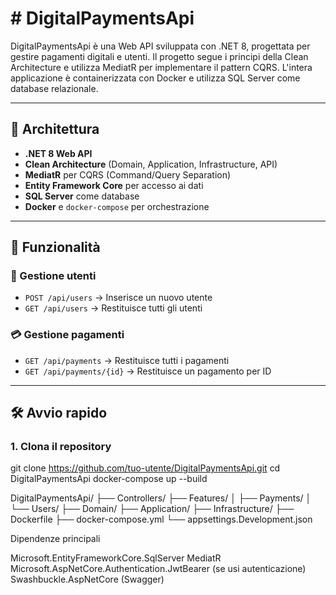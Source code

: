 # # DigitalPaymentsApi

DigitalPaymentsApi è una Web API sviluppata con .NET 8, progettata per gestire pagamenti digitali e utenti. Il progetto segue i principi della Clean Architecture e utilizza MediatR per implementare il pattern CQRS. L'intera applicazione è containerizzata con Docker e utilizza SQL Server come database relazionale.

---

## 🧱 Architettura

- **.NET 8 Web API**
- **Clean Architecture** (Domain, Application, Infrastructure, API)
- **MediatR** per CQRS (Command/Query Separation)
- **Entity Framework Core** per accesso ai dati
- **SQL Server** come database
- **Docker** e `docker-compose` per orchestrazione

---

## 🚀 Funzionalità

### 👤 Gestione utenti
- `POST /api/users` → Inserisce un nuovo utente
- `GET /api/users` → Restituisce tutti gli utenti

### 💳 Gestione pagamenti
- `GET /api/payments` → Restituisce tutti i pagamenti
- `GET /api/payments/{id}` → Restituisce un pagamento per ID

---

## 🛠️ Avvio rapido

### 1. Clona il repository


git clone https://github.com/tuo-utente/DigitalPaymentsApi.git
cd DigitalPaymentsApi
docker-compose up --build

DigitalPaymentsApi/
├── Controllers/
├── Features/
│   ├── Payments/
│   └── Users/
├── Domain/
├── Application/
├── Infrastructure/
├── Dockerfile
├── docker-compose.yml
└── appsettings.Development.json


Dipendenze principali

Microsoft.EntityFrameworkCore.SqlServer
MediatR
Microsoft.AspNetCore.Authentication.JwtBearer (se usi autenticazione)
Swashbuckle.AspNetCore (Swagger)